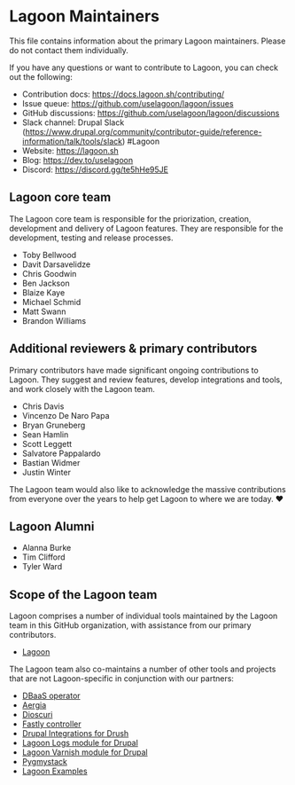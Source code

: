 # Lagoon Maintainers

This file contains information about the primary Lagoon maintainers. Please do not contact them individually.

If you have any questions or want to contribute to Lagoon, you can check out the following:

- Contribution docs: https://docs.lagoon.sh/contributing/
- Issue queue: https://github.com/uselagoon/lagoon/issues
- GitHub discussions: https://github.com/uselagoon/lagoon/discussions
- Slack channel: Drupal Slack (https://www.drupal.org/community/contributor-guide/reference-information/talk/tools/slack) #Lagoon
- Website: https://lagoon.sh
- Blog: https://dev.to/uselagoon
- Discord: https://discord.gg/te5hHe95JE

## Lagoon core team

The Lagoon core team is responsible for the priorization, creation, development and delivery of Lagoon features.
They are responsible for the development, testing and release processes.

- Toby Bellwood
- Davit Darsavelidze
- Chris Goodwin
- Ben Jackson
- Blaize Kaye
- Michael Schmid
- Matt Swann
- Brandon Williams

## Additional reviewers & primary contributors

Primary contributors have made significant ongoing contributions to Lagoon.
They suggest and review features, develop integrations and tools, and work closely with the Lagoon team.

- Chris Davis
- Vincenzo De Naro Papa
- Bryan Gruneberg
- Sean Hamlin
- Scott Leggett
- Salvatore Pappalardo
- Bastian Widmer
- Justin Winter

The Lagoon team would also like to acknowledge the massive contributions from everyone over the years to help get Lagoon to where we are today. ❤️

## Lagoon Alumni

- Alanna Burke
- Tim Clifford
- Tyler Ward

## Scope of the Lagoon team

Lagoon comprises a number of individual tools maintained by the Lagoon team in this GitHub organization, with assistance from our primary contributors.

- [Lagoon](https://github.com/uselagoon)

The Lagoon team also co-maintains a number of other tools and projects that are not Lagoon-specific in conjunction with our partners:

- [DBaaS operator](https://github.com/amazeeio/dbaas-operator)
- [Aergia](https://github.com/uselagoon/aergia-controller)
- [Dioscuri](https://github.com/amazeeio/dioscuri)
- [Fastly controller](https://github.com/amazeeio/fastly-controller)
- [Drupal Integrations for Drush](https://github.com/amazeeio/drupal-integrations)
- [Lagoon Logs module for Drupal](https://www.drupal.org/project/lagoon_logs)
- [Lagoon Varnish module for Drupal](https://www.drupal.org/project/lagoon_varnish)
- [Pygmystack](https://github.com/pygmystack)
- [Lagoon Examples](https://github.com/lagoon-examples)
